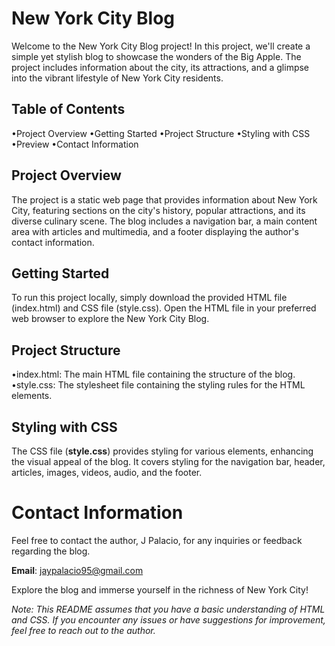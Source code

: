 # New York City Blog
Welcome to the New York City Blog project! In this project, we'll create a simple yet stylish blog to showcase the wonders of the Big Apple. The project includes information about the city, its attractions, and a glimpse into the vibrant lifestyle of New York City residents.

## Table of Contents
•Project Overview
•Getting Started
•Project Structure
•Styling with CSS
•Preview
•Contact Information

## Project Overview
The project is a static web page that provides information about New York City, featuring sections on the city's history, popular attractions, and its diverse culinary scene. The blog includes a navigation bar, a main content area with articles and multimedia, and a footer displaying the author's contact information.

## Getting Started
To run this project locally, simply download the provided HTML file (index.html) and CSS file (style.css). Open the HTML file in your preferred web browser to explore the New York City Blog.

## Project Structure
•index.html: The main HTML file containing the structure of the blog.
•style.css: The stylesheet file containing the styling rules for the HTML elements.

## Styling with CSS
The CSS file (**style.css**) provides styling for various elements, enhancing the visual appeal of the blog. It covers styling for the navigation bar, header, articles, images, videos, audio, and the footer.

# Contact Information
Feel free to contact the author, J Palacio, for any inquiries or feedback regarding the blog.

**Email**: jaypalacio95@gmail.com

Explore the blog and immerse yourself in the richness of New York City!

*Note: This README assumes that you have a basic understanding of HTML and CSS. If you encounter any issues or have suggestions for improvement, feel free to reach out to the author.*